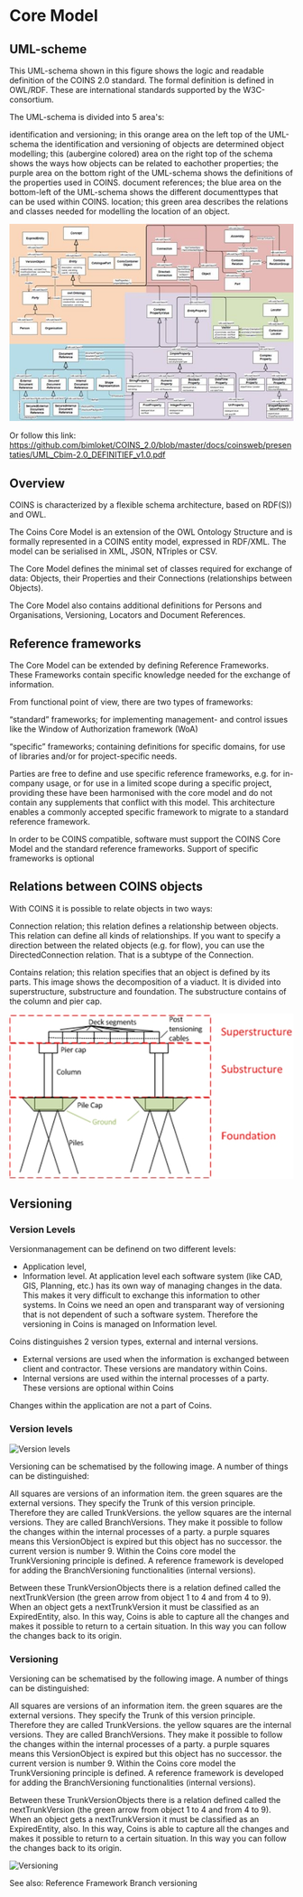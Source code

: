 # Core Model

## UML-scheme

This UML-schema shown in this figure shows the logic and readable definition of the COINS 2.0 standard. The formal definition is defined in OWL/RDF. These are international standards supported by the W3C-consortium.

The UML-schema is divided into 5 area's:

identification and versioning; in this orange area on the left top of the UML-schema the identification and versioning of objects are determined
object modelling; this (aubergine colored) area on the right top of the schema shows the ways how objects can be related to eachother
properties; the purple area on the bottom right of the UML-schema shows the definitions of the properties used in COINS.
document references; the blue area on the bottom-left of the UML-schema shows the different documenttypes that can be used within COINS.
location; this green area describes the relations and classes needed for modelling the location of an object.

![UML-scheme of the COINS CORE model](./media/600px-UML-schema_1280x888.jpg "UML-scheme of the COINS CORE model")

Or follow this link: 
https://github.com/bimloket/COINS_2.0/blob/master/docs/coinsweb/presentaties/UML_Cbim-2.0_DEFINITIEF_v1.0.pdf

## Overview

COINS is characterized by a flexible schema architecture, based on RDF(S)) and OWL.

The Coins Core Model is an extension of the OWL Ontology Structure and is formally represented in a COINS entity model, expressed in RDF/XML. The model can be serialised in XML, JSON, NTriples or CSV.

The Core Model defines the minimal set of classes required for exchange of data: Objects, their Properties and their Connections (relationships between Objects).

The Core Model also contains additional definitions for Persons and Organisations, Versioning, Locators and Document References.

## Reference frameworks
The Core Model can be extended by defining Reference Frameworks. These Frameworks contain specific knowledge needed for the exchange of information.

From functional point of view, there are two types of frameworks:

“standard” frameworks; for implementing management- and control issues like the Window of Authorization framework (WoA)


“specific” frameworks; containing definitions for specific domains, for use of libraries and/or for project-specific needs.


Parties are free to define and use specific reference frameworks, e.g. for in-company usage, or for use in a limited scope during a specific project, providing these have been harmonised with the core model and do not contain any supplements that conflict with this model. This architecture enables a commonly accepted specific framework to migrate to a standard reference framework.


In order to be COINS compatible, software must support the COINS Core Model and the standard reference frameworks. Support of specific frameworks is optional


## Relations between COINS objects
With COINS it is possible to relate objects in two ways:

Connection relation; this relation defines a relationship between objects. This relation can define all kinds of relationships. If you want to specify a direction between the related objects (e.g. for flow), you can use the DirectedConnection relation. That is a subtype of the Connection.

Contains relation; this relation specifies that an object is defined by its parts. This image shows the decomposition of a viaduct. It is divided into superstructure, substructure and foundation. The substructure contains of the column and pier cap.

![Visualisation of relations in COINS CORE model](./media/ContainsRelation.jpg "Contains relation for defining structures")


## Versioning


### Version Levels

Versionmanagement can be definend on two different levels:
* Application level,
* Information level.
At application level each software system (like CAD, GIS, Planning, etc.) has its own way of managing changes in the data. This makes it very difficult to exchange this information to other systems. In Coins we need an open and transparant way of versioning that is not dependent of such a software system. Therefore the versioning in Coins is managed on Information level.

Coins distinguishes 2 version types, external and internal versions.

* External versions are used when the information is exchanged between client and contractor. These versions are mandatory within Coins.
* Internal versions are used within the internal processes of a party. These versions are optional within Coins

Changes within the application are not a part of Coins.

### Version levels

![Version levels](./media/220px-Versionlevels.png "Version levels")

Versioning can be schematised by the following image. A number of things can be distinguished:

All squares are versions of an information item.
the green squares are the external versions. They specify the Trunk of this version principle. Therefore they are called TrunkVersions.
the yellow squares are the internal versions. They are called BranchVersions. They make it possible to follow the changes within the internal processes of a party.
a purple squares means this VersionObject is expired but this object has no successor.
the current version is number 9.
Within the Coins core model the TrunkVersioning principle is defined. A reference framework is developed for adding the BranchVersioning functionalities (internal versions).

Between these TrunkVersionObjects there is a relation defined called the nextTrunkVersion (the green arrow from object 1 to 4 and from 4 to 9). When an object gets a nextTrunkVersion it must be classified as an ExpiredEntity, also. In this way, Coins is able to capture all the changes and makes it possible to return to a certain situation. In this way you can follow the changes back to its origin.

### Versioning

Versioning can be schematised by the following image. A number of things can be distinguished:

All squares are versions of an information item.
the green squares are the external versions. They specify the Trunk of this version principle. Therefore they are called TrunkVersions.
the yellow squares are the internal versions. They are called BranchVersions. They make it possible to follow the changes within the internal processes of a party.
a purple squares means this VersionObject is expired but this object has no successor.
the current version is number 9.
Within the Coins core model the TrunkVersioning principle is defined. A reference framework is developed for adding the BranchVersioning functionalities (internal versions).

Between these TrunkVersionObjects there is a relation defined called the nextTrunkVersion (the green arrow from object 1 to 4 and from 4 to 9). When an object gets a nextTrunkVersion it must be classified as an ExpiredEntity, also. In this way, Coins is able to capture all the changes and makes it possible to return to a certain situation. In this way you can follow the changes back to its origin.


![Versioning](./media/Versioning.png "Versioning")

See also: Reference Framework Branch versioning

